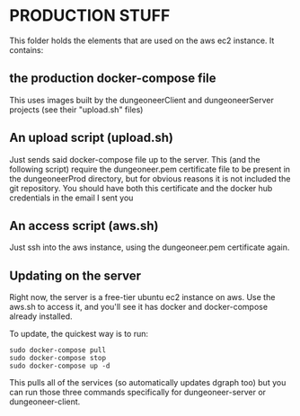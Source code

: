 # PRODUCTION STUFF

This folder holds the elements that are used on the aws ec2 instance. It contains:

## the production docker-compose file

This uses images built by the dungeoneerClient and dungeoneerServer projects (see their "upload.sh" files)

## An upload script (upload.sh)

Just sends said docker-compose file up to the server. This (and the following script) require the dungeoneer.pem certificate file to be present in the dungeoneerProd directory, but for obvious reasons it is not included the git repository. You should have both this certificate and the docker hub credentials in the email I sent you

## An access script (aws.sh)

Just ssh into the aws instance, using the dungeoneer.pem certificate again.

## Updating on the server

Right now, the server is a free-tier ubuntu ec2 instance on aws. Use the aws.sh to access it, and you'll see it has docker and docker-compose already installed.

To update, the quickest way is to run:

```
sudo docker-compose pull
sudo docker-compose stop
sudo docker-compose up -d
```

This pulls all of the services (so automatically updates dgraph too) but you can run those three commands specifically for dungeoneer-server or dungeoneer-client.